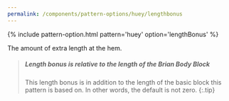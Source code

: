 ```yaml
---
permalink: /components/pattern-options/huey/lengthbonus
---
```

{% include pattern-option.html pattern='huey' option='lengthBonus' %}

The amount of extra length at the hem.

> ##### Length bonus is relative to the length of the Brian Body Block
> This length bonus is in addition to the length of the basic block
> this pattern is based on. In other words, the default is not zero.
{:.tip}
